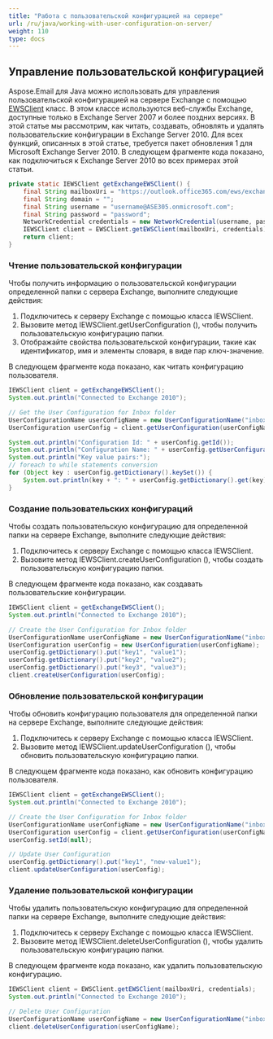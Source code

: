 ```yaml
---
title: "Работа с пользовательской конфигурацией на сервере"
url: /ru/java/working-with-user-configuration-on-server/
weight: 110
type: docs
---
```



## **Управление пользовательской конфигурацией**
Aspose.Email для Java можно использовать для управления пользовательской конфигурацией на сервере Exchange с помощью [EWSClient](https://apireference.aspose.com/email/java/com.aspose.email/ewsclient) класс. В этом классе используются веб-службы Exchange, доступные только в Exchange Server 2007 и более поздних версиях. В этой статье мы рассмотрим, как читать, создавать, обновлять и удалять пользовательские конфигурации в Exchange Server 2010. Для всех функций, описанных в этой статье, требуется пакет обновления 1 для Microsoft Exchange Server 2010. В следующем фрагменте кода показано, как подключиться к Exchange Server 2010 во всех примерах этой статьи.



~~~Java
private static IEWSClient getExchangeEWSClient() {
    final String mailboxUri = "https://outlook.office365.com/ews/exchange.asmx";
    final String domain = "";
    final String username = "username@ASE305.onmicrosoft.com";
    final String password = "password";
    NetworkCredential credentials = new NetworkCredential(username, password, domain);
    IEWSClient client = EWSClient.getEWSClient(mailboxUri, credentials);
    return client;
}
~~~
### **Чтение пользовательской конфигурации**
Чтобы получить информацию о пользовательской конфигурации определенной папки с сервера Exchange, выполните следующие действия:

1. Подключитесь к серверу Exchange с помощью класса IEWSClient.
1. Вызовите метод IEWSClient.getUserConfiguration (), чтобы получить пользовательскую конфигурацию папки.
1. Отображайте свойства пользовательской конфигурации, такие как идентификатор, имя и элементы словаря, в виде пар ключ-значение.

В следующем фрагменте кода показано, как читать конфигурацию пользователя.



~~~Java
IEWSClient client = getExchangeEWSClient();
System.out.println("Connected to Exchange 2010");

// Get the User Configuration for Inbox folder
UserConfigurationName userConfigName = new UserConfigurationName("inbox.config", client.getMailboxInfo().getInboxUri());
UserConfiguration userConfig = client.getUserConfiguration(userConfigName);

System.out.println("Configuration Id: " + userConfig.getId());
System.out.println("Configuration Name: " + userConfig.getUserConfigurationName().getName());
System.out.println("Key value pairs:");
// foreach to while statements conversion
for (Object key : userConfig.getDictionary().keySet()) {
    System.out.println(key + ": " + userConfig.getDictionary().get(key).toString());
}
~~~
### **Создание пользовательских конфигураций**
Чтобы создать пользовательскую конфигурацию для определенной папки на сервере Exchange, выполните следующие действия:

1. Подключитесь к серверу Exchange с помощью класса IEWSClient.
1. Вызовите метод IEWSClient.createUserConfiguration (), чтобы создать пользовательскую конфигурацию папки.

В следующем фрагменте кода показано, как создавать пользовательские конфигурации.



~~~Java
IEWSClient client = getExchangeEWSClient();
System.out.println("Connected to Exchange 2010");

// Create the User Configuration for Inbox folder
UserConfigurationName userConfigName = new UserConfigurationName("inbox.config", client.getMailboxInfo().getInboxUri());
UserConfiguration userConfig = new UserConfiguration(userConfigName);
userConfig.getDictionary().put("key1", "value1");
userConfig.getDictionary().put("key2", "value2");
userConfig.getDictionary().put("key3", "value3");
client.createUserConfiguration(userConfig);
~~~
### **Обновление пользовательской конфигурации**
Чтобы обновить конфигурацию пользователя для определенной папки на сервере Exchange, выполните следующие действия:

1. Подключитесь к серверу Exchange с помощью класса IEWSClient.
1. Вызовите метод IEWSClient.updateUserConfiguration (), чтобы обновить пользовательскую конфигурацию папки.

В следующем фрагменте кода показано, как обновить конфигурацию пользователя.



~~~Java
IEWSClient client = getExchangeEWSClient();
System.out.println("Connected to Exchange 2010");

// Create the User Configuration for Inbox folder
UserConfigurationName userConfigName = new UserConfigurationName("inbox.config", client.getMailboxInfo().getInboxUri());
UserConfiguration userConfig = client.getUserConfiguration(userConfigName);
userConfig.setId(null);

// Update User Configuration
userConfig.getDictionary().put("key1", "new-value1");
client.updateUserConfiguration(userConfig);
~~~
### **Удаление пользовательской конфигурации**
Чтобы удалить пользовательскую конфигурацию для определенной папки на сервере Exchange, выполните следующие действия:

1. Подключитесь к серверу Exchange с помощью класса IEWSClient.
1. Вызовите метод IEWSClient.deleteUserConfiguration (), чтобы удалить пользовательскую конфигурацию папки.

В следующем фрагменте кода показано, как удалить пользовательскую конфигурацию.



~~~Java
IEWSClient client = EWSClient.getEWSClient(mailboxUri, credentials);
System.out.println("Connected to Exchange 2010");

// Delete User Configuration
UserConfigurationName userConfigName = new UserConfigurationName("inbox.config", client.getMailboxInfo().getInboxUri());
client.deleteUserConfiguration(userConfigName);
~~~